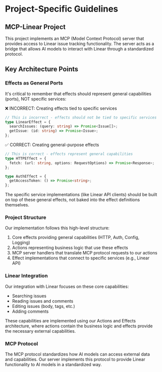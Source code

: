 # Project-Specific Guidelines

## MCP-Linear Project

This project implements an MCP (Model Context Protocol) server that provides access to Linear issue tracking functionality. The server acts as a bridge that allows AI models to interact with Linear through a standardized protocol.

## Key Architecture Points

### Effects as General Ports

It's critical to remember that effects should represent general capabilities (ports), NOT specific services:

❌ INCORRECT: Creating effects tied to specific services
```typescript
// This is incorrect - effects should not be tied to specific services
type LinearEffect = {
  searchIssues: (query: string) => Promise<Issue[]>;
  getIssue: (id: string) => Promise<Issue>;
};
```

✅ CORRECT: Creating general-purpose effects
```typescript
// This is correct - effects represent general capabilities
type HTTPEffect = {
  fetch: (url: string, options: RequestOptions) => Promise<Response>;
};

type AuthEffect = {
  getAccessToken: () => Promise<string>;
};
```

The specific service implementations (like Linear API clients) should be built on top of these general effects, not baked into the effect definitions themselves.

### Project Structure

Our implementation follows this high-level structure:

1. Core effects providing general capabilities (HTTP, Auth, Config, Logging)
2. Actions representing business logic that use these effects
3. MCP server handlers that translate MCP protocol requests to our actions
4. Effect implementations that connect to specific services (e.g., Linear API)

### Linear Integration

Our integration with Linear focuses on these core capabilities:
- Searching issues
- Reading issues and comments
- Editing issues (body, tags, etc.)
- Adding comments

These capabilities are implemented using our Actions and Effects architecture, where actions contain the business logic and effects provide the necessary external capabilities.

### MCP Protocol

The MCP protocol standardizes how AI models can access external data and capabilities. Our server implements this protocol to provide Linear functionality to AI models in a standardized way.